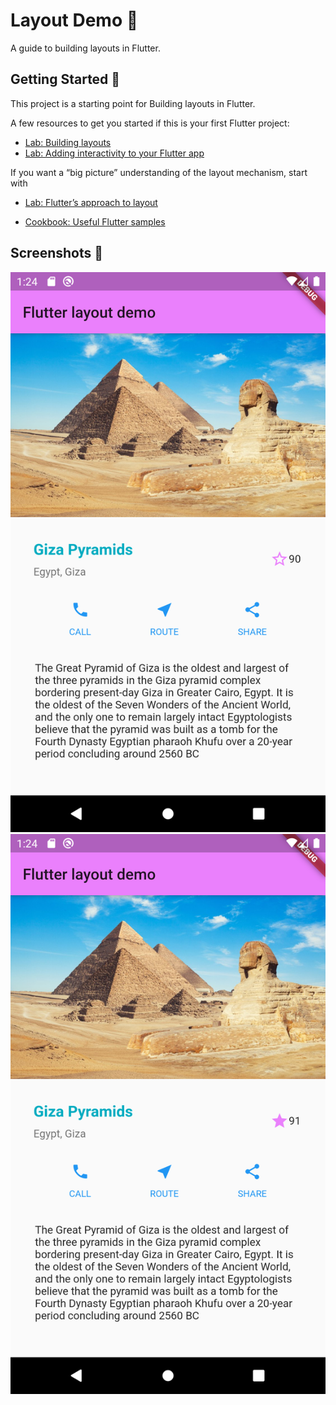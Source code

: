 # Layout Demo 📐

A guide to building layouts in Flutter.

## Getting Started 🚀

This project is a starting point for Building layouts in Flutter.

A few resources to get you started if this is your first Flutter project:

- [Lab: Building layouts](https://flutter.dev/docs/development/ui/layout/tutorial)
- [Lab: Adding interactivity to your Flutter app](https://flutter.dev/docs/development/ui/interactive)


If you want a “big picture” understanding of the layout mechanism, start with
- [Lab: Flutter’s approach to layout](https://flutter.dev/docs/development/ui/layout)

- [Cookbook: Useful Flutter samples](https://flutter.dev/docs/cookbook)

## Screenshots 🎉

<div align="center">
<img src="/screenshots/GizaPyramids_1.png" alt="Main Screen" />
<img src="/screenshots/GizaPyramids_2.png" alt="Main Screen" />
</div>
